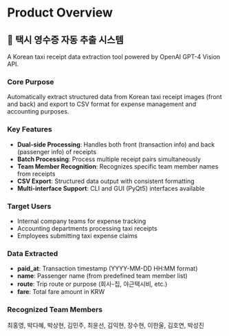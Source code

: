 # Product Overview

## 🚕 택시 영수증 자동 추출 시스템

A Korean taxi receipt data extraction tool powered by OpenAI GPT-4 Vision API.

### Core Purpose
Automatically extract structured data from Korean taxi receipt images (front and back) and export to CSV format for expense management and accounting purposes.

### Key Features
- **Dual-side Processing**: Handles both front (transaction info) and back (passenger info) of receipts
- **Batch Processing**: Process multiple receipt pairs simultaneously
- **Team Member Recognition**: Recognizes specific team member names from receipts
- **CSV Export**: Structured data output with consistent formatting
- **Multi-interface Support**: CLI and GUI (PyQt5) interfaces available

### Target Users
- Internal company teams for expense tracking
- Accounting departments processing taxi receipts
- Employees submitting taxi expense claims

### Data Extracted
- **paid_at**: Transaction timestamp (YYYY-MM-DD HH:MM format)
- **name**: Passenger name (from predefined team member list)
- **route**: Trip route or purpose (회사-집, 야근택시비, etc.)
- **fare**: Total fare amount in KRW

### Recognized Team Members
최홍영, 박다혜, 박상현, 김민주, 최윤선, 김익현, 장수현, 이한울, 김호연, 박성진